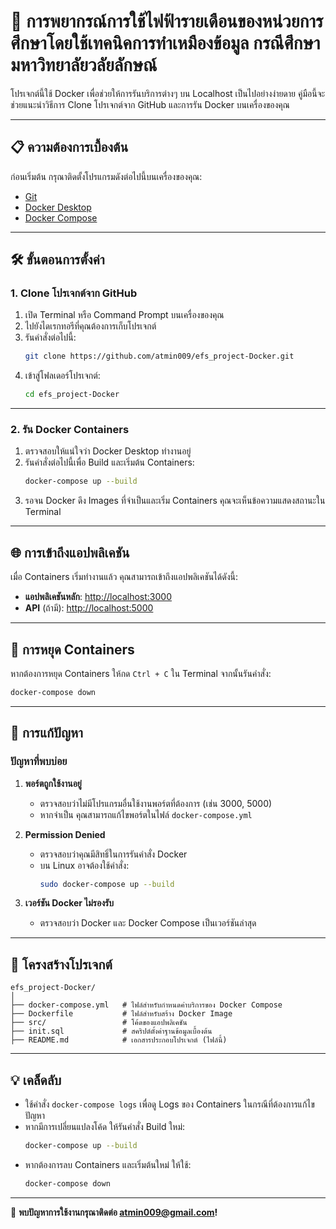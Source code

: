 
# 🚀 การพยากรณ์การใช้ไฟฟ้ารายเดือนของหน่วยการศึกษาโดยใช้เทคนิคการทำเหมืองข้อมูล กรณีศึกษา มหาวิทยาลัยวลัยลักษณ์

โปรเจกต์นี้ใช้ Docker เพื่อช่วยให้การรันบริการต่างๆ บน Localhost เป็นไปอย่างง่ายดาย คู่มือนี้จะช่วยแนะนำวิธีการ Clone โปรเจกต์จาก GitHub และการรัน Docker บนเครื่องของคุณ

---

## 📋 ความต้องการเบื้องต้น

ก่อนเริ่มต้น กรุณาติดตั้งโปรแกรมดังต่อไปนี้บนเครื่องของคุณ:

- [Git](https://git-scm.com/downloads)
- [Docker Desktop](https://www.docker.com/products/docker-desktop)
- [Docker Compose](https://docs.docker.com/compose/install/)

---

## 🛠️ ขั้นตอนการตั้งค่า

### 1. Clone โปรเจกต์จาก GitHub

1. เปิด Terminal หรือ Command Prompt บนเครื่องของคุณ
2. ไปยังไดเรกทอรีที่คุณต้องการเก็บโปรเจกต์
3. รันคำสั่งต่อไปนี้:
   ```bash
   git clone https://github.com/atmin009/efs_project-Docker.git
   ```
4. เข้าสู่โฟลเดอร์โปรเจกต์:
   ```bash
   cd efs_project-Docker
   ```

---

### 2. รัน Docker Containers

1. ตรวจสอบให้แน่ใจว่า Docker Desktop ทำงานอยู่
2. รันคำสั่งต่อไปนี้เพื่อ Build และเริ่มต้น Containers:
   ```bash
   docker-compose up --build
   ```
3. รอจน Docker ดึง Images ที่จำเป็นและเริ่ม Containers คุณจะเห็นข้อความแสดงสถานะใน Terminal

---

## 🌐 การเข้าถึงแอปพลิเคชัน

เมื่อ Containers เริ่มทำงานแล้ว คุณสามารถเข้าถึงแอปพลิเคชันได้ดังนี้:

- **แอปพลิเคชันหลัก**: [http://localhost:3000](http://localhost:8080)
- **API** (ถ้ามี): [http://localhost:5000](http://localhost:5000)

---

## 🛑 การหยุด Containers

หากต้องการหยุด Containers ให้กด `Ctrl + C` ใน Terminal จากนั้นรันคำสั่ง:
```bash
docker-compose down
```

---

## 🧰 การแก้ปัญหา

### ปัญหาที่พบบ่อย
1. **พอร์ตถูกใช้งานอยู่**
   - ตรวจสอบว่าไม่มีโปรแกรมอื่นใช้งานพอร์ตที่ต้องการ (เช่น 3000, 5000)
   - หากจำเป็น คุณสามารถแก้ไขพอร์ตในไฟล์ `docker-compose.yml`

2. **Permission Denied**
   - ตรวจสอบว่าคุณมีสิทธิ์ในการรันคำสั่ง Docker
   - บน Linux อาจต้องใช้คำสั่ง:
     ```bash
     sudo docker-compose up --build
     ```

3. **เวอร์ชัน Docker ไม่รองรับ**
   - ตรวจสอบว่า Docker และ Docker Compose เป็นเวอร์ชันล่าสุด

---

## 📂 โครงสร้างโปรเจกต์

```plaintext
efs_project-Docker/
│
├── docker-compose.yml   # ไฟล์สำหรับกำหนดค่าบริการของ Docker Compose
├── Dockerfile           # ไฟล์สำหรับสร้าง Docker Image
├── src/                 # โค้ดของแอปพลิเคชัน
├── init.sql             # สคริปต์ตั้งค่าฐานข้อมูลเบื้องต้น
├── README.md            # เอกสารประกอบโปรเจกต์ (ไฟล์นี้)
```

---

## 💡 เคล็ดลับ

- ใช้คำสั่ง `docker-compose logs` เพื่อดู Logs ของ Containers ในกรณีที่ต้องการแก้ไขปัญหา
- หากมีการเปลี่ยนแปลงโค้ด ให้รันคำสั่ง Build ใหม่:
  ```bash
  docker-compose up --build
  ```
- หากต้องการลบ Containers และเริ่มต้นใหม่ ให้ใช้:
  ```bash
  docker-compose down
  ```

---

🎉 **พบปัญหาการใช้งานกรุณาติดต่อ atmin009@gmail.com!**
